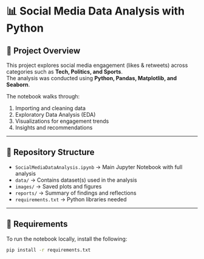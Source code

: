 # 📊 Social Media Data Analysis with Python

## 📌 Project Overview
This project explores social media engagement (likes & retweets) across categories such as **Tech, Politics, and Sports**.  
The analysis was conducted using **Python, Pandas, Matplotlib, and Seaborn**.  

The notebook walks through:
1. Importing and cleaning data
2. Exploratory Data Analysis (EDA)
3. Visualizations for engagement trends
4. Insights and recommendations

---

## 📂 Repository Structure
- `SocialMediaDataAnalysis.ipynb` → Main Jupyter Notebook with full analysis  
- `data/` → Contains dataset(s) used in the analysis  
- `images/` → Saved plots and figures  
- `reports/` → Summary of findings and reflections  
- `requirements.txt` → Python libraries needed  

---

## 🔧 Requirements
To run the notebook locally, install the following:

```bash
pip install -r requirements.txt
